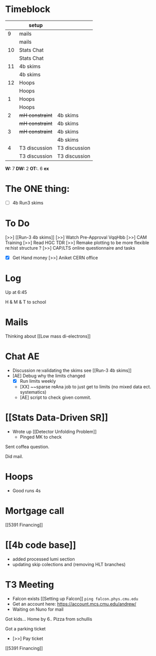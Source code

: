 # Timeblock

|     | setup             |               |
| --- | ----------------- | ------------- |
| 9   | mails             |               |
|     | mails             |               |
| 10  | Stats Chat        |               |
|     | Stats Chat        |               |
| 11  | 4b skims          |               |
|     | 4b skims          |               |
| 12  | Hoops             |               |
|     | Hoops             |               |
| 1   | Hoops             |               |
|     | Hoops             |               |
| 2   | ~~mH constraint~~ | 4b skims      |
|     | ~~mH constraint~~ | 4b skims      |
| 3   | ~~mH constraint~~ | 4b skims      |
|     |                   | 4b skims      |
| 4   | T3 discussion     | T3 discussion |
|     | T3 discussion     | T3 discussion |

**W:** 7
**DW:** 2
**OT:**. 6 
**ex** 

# The ONE thing: 
- [ ] 4b Run3 skims


# To Do
 [>>]  [[Run-3 4b skims]]
 [>>] Watch Pre-Approval VqqHbb
 [>>] CAM Training
 [>>] Read HGC TDR
 [>>] Remake plotting to be more flexible re:hist structure ? 
 [>>]  CAP/LTS online questionnaire and tasks
- [x] Get Hand money
 [>>] Aniket CERN office

# Log

Up at 6:45 

H & M & T to school 

# Mails

Thinking about [[Low mass di-electrons]]

# Chat AE
- Discussion re:validating the skims see [[Run-3 4b skims]]
- [AE] Debug why the limits changed
	- [x] Run limits weekly 
	- [XX] ~~sparse reAna job to just get to limits (no mixed data ect. systematics)
	- [AE] script to check given commit. 


# [[Stats Data-Driven SR]]
- Wrote up [[Detector Unfolding Problem]]
	- Pinged MK to check

Sent coffea question. 

Did mail.

# Hoops 
- Good runs 4s

# Mortgage call
[[5391 Financing]]

# [[4b code base]]
- added processed lumi section
- updating skip colections and (removing HLT branches)

# T3 Meeting
- Falcon exists [[Setting up Falcon]]
	```ping falcon.phys.cmu.edu```
- Get an account here: https://account.mcs.cmu.edu/andrew/ 
- Waiting on Nuno for mail

Got kids... Home by 6.. Pizza from schullis

Got a parking ticket
- [>>] Pay ticket

[[5391 Financing]]




